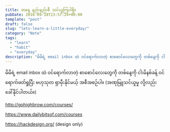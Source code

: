 ```yaml
---
title: တနေ့ နည်းနည်းစီ သင်ယူကြပါစို့။
pubDate: 2016-09-18T23:57:24+00:00
template: "post"
draft: false
slug: "lets-learn-a-little-everyday/"
category: "Note"
tags:
  - "learn"
  - "habit"
  - "everyday"
description: "မိမိရဲ့ email inbox ထဲ ဝင်ရောက်လာတဲ့ စာစောင်လေးတွေကို တစ်နေ့ကို ငါးမိနစ်ခန့် ဝင်ရောက်ဖတ်ရှုပြီး ဗဟုသုတ ရှာမှီးနိုင်မယ့် အစီအစဉ်ပါ။ (အဏုမြူသင်ယူမှု လို့လည်း ခေါ်နိုင်ပါတယ်။)"
---
```


မိမိရဲ့ email inbox ထဲ ဝင်ရောက်လာတဲ့ စာစောင်လေးတွေကို တစ်နေ့ကို ငါးမိနစ်ခန့် ဝင်ရောက်ဖတ်ရှုပြီး ဗဟုသုတ ရှာမှီးနိုင်မယ့် အစီအစဉ်ပါ။ (အဏုမြူသင်ယူမှု လို့လည်း ခေါ်နိုင်ပါတယ်။)

<a href="http://gohighbrow.com/courses/" target="_blank" rel="nofollow">http://gohighbrow.com/courses/</a>

<a href="https://www.facebook.com/l.php?u=https%3A%2F%2Fwww.dailybitsof.com%2Fcourses&h=OAQGMD9QAAQGVuU3-yeNTewIQsvTDz8aLeiv5wEnGEQnZ3g&enc=AZNhK34Q9qDRYKNq6-cZO97q6_hOU9a4Vc6lQPvXhUGem54ohwoT3u15uXIEvOvxeQn1QvhIVevFNzru3xqBm4BqicSizs0LLXnU-umjrCqX8ZDja99M0cO4A66VsrhtndsP7eabcqZTnwCICWrmDOs9E5D7IUD3V6pThMiTUS_-4FBgIqnbgdCcDhav1HsXLYQ&s=1" target="_blank" rel="nofollow">https://www.dailybitsof.com/courses</a>

<div class="text_exposed_show">
  <p>
    <a href="https://www.facebook.com/l.php?u=https%3A%2F%2Fhackdesign.org%2F&h=eAQGudsXnAQFde5hJaeeI8qy74pXJnWGOhHsT4DSfgUTInA&enc=AZO6d0Hmov5k0qAKZ9Et5J340DdxQdDHOXX73M96XOtDpDfJJARRnIszIJYDqQZb2Ao6Ns8VS2wDWPhiRMMgcFQg_WNOpRQ69Vd5NdBSu3PsiqiQ_p_bmtZdABfWOh4t6Rbt1N9j8lq7MUbMmgxQLz_yMzBYHZQ5yh_nigPT4r0ZdH3cUH4GxIf7P8ZKPo41Qtk&s=1" target="_blank" rel="nofollow">https://hackdesign.org/</a> (design only)
  </p>
</div>

